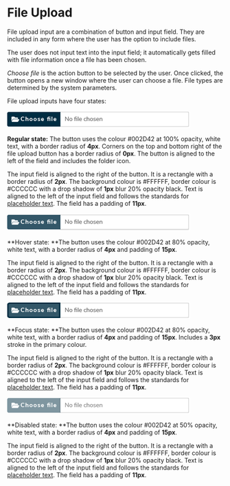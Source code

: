 # File Upload

File upload input are a combination of button and input field. They are included in any form where the user has the option to include files.

The user does not input text into the input field; it automatically gets filled with file information once a file has been chosen.

_Choose file_ is the action button to be selected by the user. Once clicked, the button opens a new window where the user can choose a file. File types are determined by the system parameters.

File upload inputs have four states:

![](.gitbook/assets/file-upload_normal.png)

**Regular state:** The button uses the colour \#002D42 at 100% opacity, white text, with a border radius of **4px**. Corners on the top and bottom right of the file upload button has a border radius of **0px**. The button is aligned to the left of the field and includes the folder icon.

The input field is aligned to the right of the button. It is a rectangle with a border radius of **2px**. The background colour is \#FFFFFF, border colour is \#CCCCCC with a drop shadow of **1px** blur 20% opacity black. Text is aligned to the left of the input field and follows the standards for [placeholder text](typography.md). The field has a padding of **11px**.

![](.gitbook/assets/file-upload_hover.png)

**Hover state: **The button uses the colour \#002D42 at 80% opacity, white text, with a border radius of **4px** and padding of **15px**.

The input field is aligned to the right of the button. It is a rectangle with a border radius of **2px**. The background colour is \#FFFFFF, border colour is \#CCCCCC with a drop shadow of **1px** blur 20% opacity black. Text is aligned to the left of the input field and follows the standards for [placeholder text](typography.md). The field has a padding of **11px**.

![](.gitbook/assets/file-upload_focus.png)

**Focus state: **The button uses the colour \#002D42 at 80% opacity, white text, with a border radius of **4px** and padding of **15px**. Includes a **3px** stroke in the primary colour.

The input field is aligned to the right of the button. It is a rectangle with a border radius of **2px**. The background colour is \#FFFFFF, border colour is \#CCCCCC with a drop shadow of **1px** blur 20% opacity black. Text is aligned to the left of the input field and follows the standards for [placeholder text](typography.md). The field has a padding of **11px**.

![](.gitbook/assets/file-upload_disabled.png)

**Disabled state: **The button uses the colour \#002D42 at 50% opacity, white text, with a border radius of **4px** and padding of **15px**.

The input field is aligned to the right of the button. It is a rectangle with a border radius of **2px**. The background colour is \#FFFFFF, border colour is \#CCCCCC with a drop shadow of **1px** blur 20% opacity black. Text is aligned to the left of the input field and follows the standards for [placeholder text](typography.md). The field has a padding of **11px**.

